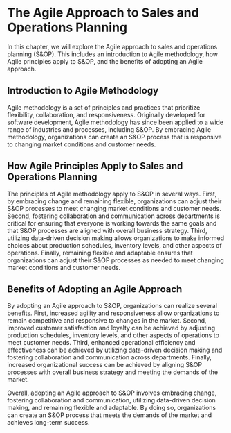 The Agile Approach to Sales and Operations Planning
===================================================

In this chapter, we will explore the Agile approach to sales and operations planning (S&OP). This includes an introduction to Agile methodology, how Agile principles apply to S&OP, and the benefits of adopting an Agile approach.

Introduction to Agile Methodology
---------------------------------

Agile methodology is a set of principles and practices that prioritize flexibility, collaboration, and responsiveness. Originally developed for software development, Agile methodology has since been applied to a wide range of industries and processes, including S&OP. By embracing Agile methodology, organizations can create an S&OP process that is responsive to changing market conditions and customer needs.

How Agile Principles Apply to Sales and Operations Planning
-----------------------------------------------------------

The principles of Agile methodology apply to S&OP in several ways. First, by embracing change and remaining flexible, organizations can adjust their S&OP processes to meet changing market conditions and customer needs. Second, fostering collaboration and communication across departments is critical for ensuring that everyone is working towards the same goals and that S&OP processes are aligned with overall business strategy. Third, utilizing data-driven decision making allows organizations to make informed choices about production schedules, inventory levels, and other aspects of operations. Finally, remaining flexible and adaptable ensures that organizations can adjust their S&OP processes as needed to meet changing market conditions and customer needs.

Benefits of Adopting an Agile Approach
--------------------------------------

By adopting an Agile approach to S&OP, organizations can realize several benefits. First, increased agility and responsiveness allow organizations to remain competitive and responsive to changes in the market. Second, improved customer satisfaction and loyalty can be achieved by adjusting production schedules, inventory levels, and other aspects of operations to meet customer needs. Third, enhanced operational efficiency and effectiveness can be achieved by utilizing data-driven decision making and fostering collaboration and communication across departments. Finally, increased organizational success can be achieved by aligning S&OP processes with overall business strategy and meeting the demands of the market.

Overall, adopting an Agile approach to S&OP involves embracing change, fostering collaboration and communication, utilizing data-driven decision making, and remaining flexible and adaptable. By doing so, organizations can create an S&OP process that meets the demands of the market and achieves long-term success.
